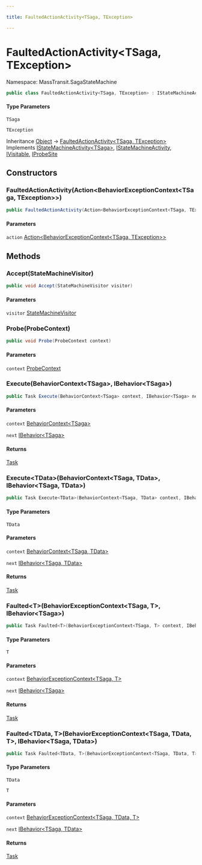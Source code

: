 ```yaml
---

title: FaultedActionActivity<TSaga, TException>

---
```


# FaultedActionActivity\<TSaga, TException\>

Namespace: MassTransit.SagaStateMachine

```csharp
public class FaultedActionActivity<TSaga, TException> : IStateMachineActivity<TSaga>, IStateMachineActivity, IVisitable, IProbeSite
```

#### Type Parameters

`TSaga`<br/>

`TException`<br/>

Inheritance [Object](https://learn.microsoft.com/en-us/dotnet/api/system.object) → [FaultedActionActivity\<TSaga, TException\>](../masstransit-sagastatemachine/faultedactionactivity-2)<br/>
Implements [IStateMachineActivity\<TSaga\>](../../masstransit-abstractions/masstransit/istatemachineactivity-1), [IStateMachineActivity](../../masstransit-abstractions/masstransit/istatemachineactivity), [IVisitable](../../masstransit-abstractions/masstransit/ivisitable), [IProbeSite](../../masstransit-abstractions/masstransit/iprobesite)

## Constructors

### **FaultedActionActivity(Action\<BehaviorExceptionContext\<TSaga, TException\>\>)**

```csharp
public FaultedActionActivity(Action<BehaviorExceptionContext<TSaga, TException>> action)
```

#### Parameters

`action` [Action\<BehaviorExceptionContext\<TSaga, TException\>\>](https://learn.microsoft.com/en-us/dotnet/api/system.action-1)<br/>

## Methods

### **Accept(StateMachineVisitor)**

```csharp
public void Accept(StateMachineVisitor visitor)
```

#### Parameters

`visitor` [StateMachineVisitor](../../masstransit-abstractions/masstransit/statemachinevisitor)<br/>

### **Probe(ProbeContext)**

```csharp
public void Probe(ProbeContext context)
```

#### Parameters

`context` [ProbeContext](../../masstransit-abstractions/masstransit/probecontext)<br/>

### **Execute(BehaviorContext\<TSaga\>, IBehavior\<TSaga\>)**

```csharp
public Task Execute(BehaviorContext<TSaga> context, IBehavior<TSaga> next)
```

#### Parameters

`context` [BehaviorContext\<TSaga\>](../../masstransit-abstractions/masstransit/behaviorcontext-1)<br/>

`next` [IBehavior\<TSaga\>](../../masstransit-abstractions/masstransit/ibehavior-1)<br/>

#### Returns

[Task](https://learn.microsoft.com/en-us/dotnet/api/system.threading.tasks.task)<br/>

### **Execute\<TData\>(BehaviorContext\<TSaga, TData\>, IBehavior\<TSaga, TData\>)**

```csharp
public Task Execute<TData>(BehaviorContext<TSaga, TData> context, IBehavior<TSaga, TData> next)
```

#### Type Parameters

`TData`<br/>

#### Parameters

`context` [BehaviorContext\<TSaga, TData\>](../../masstransit-abstractions/masstransit/behaviorcontext-2)<br/>

`next` [IBehavior\<TSaga, TData\>](../../masstransit-abstractions/masstransit/ibehavior-2)<br/>

#### Returns

[Task](https://learn.microsoft.com/en-us/dotnet/api/system.threading.tasks.task)<br/>

### **Faulted\<T\>(BehaviorExceptionContext\<TSaga, T\>, IBehavior\<TSaga\>)**

```csharp
public Task Faulted<T>(BehaviorExceptionContext<TSaga, T> context, IBehavior<TSaga> next)
```

#### Type Parameters

`T`<br/>

#### Parameters

`context` [BehaviorExceptionContext\<TSaga, T\>](../../masstransit-abstractions/masstransit/behaviorexceptioncontext-2)<br/>

`next` [IBehavior\<TSaga\>](../../masstransit-abstractions/masstransit/ibehavior-1)<br/>

#### Returns

[Task](https://learn.microsoft.com/en-us/dotnet/api/system.threading.tasks.task)<br/>

### **Faulted\<TData, T\>(BehaviorExceptionContext\<TSaga, TData, T\>, IBehavior\<TSaga, TData\>)**

```csharp
public Task Faulted<TData, T>(BehaviorExceptionContext<TSaga, TData, T> context, IBehavior<TSaga, TData> next)
```

#### Type Parameters

`TData`<br/>

`T`<br/>

#### Parameters

`context` [BehaviorExceptionContext\<TSaga, TData, T\>](../../masstransit-abstractions/masstransit/behaviorexceptioncontext-3)<br/>

`next` [IBehavior\<TSaga, TData\>](../../masstransit-abstractions/masstransit/ibehavior-2)<br/>

#### Returns

[Task](https://learn.microsoft.com/en-us/dotnet/api/system.threading.tasks.task)<br/>
